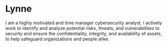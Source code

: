 # Lynne
 I am a highly motivated and time manager cybersecurity analyst. I actively work to identify and analyze potential risks, threats, and vulnerabilities to security and ensure the confidentiality, integrity, and availability of assets, to help safeguard organizations and people alike. 
